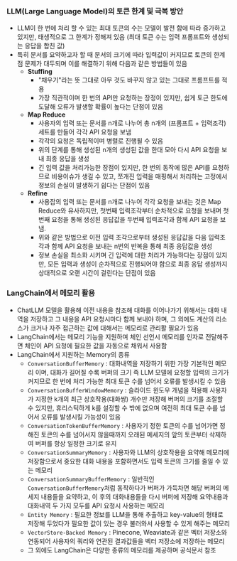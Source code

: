 ### LLM(Large Language Model)의 토큰 한계 및 극복 방안
- LLM이 한 번에 처리 할 수 있는 최대 토큰의 수는 모델이 발전 함에 따라 증가하고 있지만, 태생적으로 그 한계가 정해져 있음 (최대 토큰 수는 입력 프롬프트와 생성되는 응답을 합친 값)
- 특히 문서를 요약하고자 할 때 문서의 크기에 따라 입력값이 커지므로 토큰의 한계점 문제가 대두되며 이를 해결하기 위해 다음과 같은 방법들이 있음
	- **Stuffing**
		- "채우기"라는 뜻 그대로 아무 것도 바꾸지 않고 있는 그대로 프롬프트를 적용
		- 가장 직관적이며 한 번의 API만 요청하는 장정이 있지만, 쉽게 토근 한도에 도달해 오류가 발생할 확률이 높다는 단점이 있음
	- **Map Reduce**
		- 사용자의 입력 또는 문서를 n개로 나누어 총 n개의 (프롬프트 + 입력조각)세트를 만들어 각각 API 요청을 보냄
		- 각각의 요청은 독립적이며 병렬로 진행될 수 있음
		- 위의 단계를 통해 생성된 n개의 생성된 값을 한대 모아 다시 API 요청을 보내 최종 응답을 생성		  
		- 긴 입력 값을 처리가능한 장점이 있지만, 한 번의 동작에 많은 API를 요청하므로 비용이슈가 생길 수 있고, 쪼개진 입력을 매핑해서 처리하는 고정에서 정보의 손실이 발생하기 쉽다는 단점이 있음
	- **Refine**
		- 사용잡의 입력 또는 문서를 n개로 나누어 각각 요청을 보내는 것은 Map Reduce와 유사하지만, 첫번째 입력조각부터 순차적으로 요청을 보내며 첫번째 요청을 통해 생성된 응답값을 두번째 입력조각과 함께 API 요청을 보냄.
		- 위와 같은 방법으로 이전 입력 조각으로부터 생성된 응답값을 다음 입력조각과 함께 API 요청을 보내는 n번의 반복을 통해 최종 응답값을 생성
		- 정보 손실을 최소화 시키며 긴 입력에 대한 처리가 가능하다는 장점이 있지만, 모든 입력과 생성이 순차적으로 진행되어야 함으로 최종 응답 생성까지 상대적으로 오랜 시간이 걸린다는 단점이 있음

### LangChain에서 메모리 활용
- ChatLLM 모델을 활용해 이전 내용을 참조해 대화를 이어나가기 위해서는 대화 내역을 저장하고 그 내용을 API 요청시마다 함께 보내야 하며, 그 외에도 계산의 리소스가 크거나 자주 접근하는 값에 대해서는 메모리로 관리활 필요가 있음
- LangChain에서는 메모리 기능을 지원하며 체인 선언시 메모리를 인자로 전달해주면 체인이 API 요청에 필요한 값을 자동으로 채워서 사용함
- LangChain에서 지원하는 Memory의 종류
	- `ConversationBufferMemory` : 대화내역을 저장하기 위한 가장 기본적인 메모리 이며, 대화가 길어질 수록 버퍼의 크기 즉 LLM 모델에 요청할 입력의 크기가 커지므로 한 번에 처리 가능한 최대 토큰 수를 넘어서 오류를 발생시킬 수 있음
	- `ConversationBufferWindowMemory` : 슬라이드 윈도우 개념을 적용해 사용자가 지정한 k개의 최근 상호작용(대화쌍) 개수만 저장해 버퍼의 크기를 조절할 수 있지만, 휴리스틱하게 k를 설정할 수 밖에 없으며 여전히 최대 토큰 수를 넘어서 오류를 발생시킬 가능성이 있음
	- `ConversationTokenBufferMemory` : 사용자기 정한 토큰의 수를 넘어가면 정해진 토큰의 수를 넘어서지 않을때까지 오래된 메세지의 앞의 토큰부터 삭제하여 버퍼를 항상 일정한 크기로 유지
	- `ConversationSummaryMemory` : 사용자와 LLM의 상호작용을 요약해 메모리에 저장함으로서 중요한 대화 내용을 포함하면서도 입력 토큰의 크기를 줄일 수 있는 메모리
	- `ConversationSummaryBufferMemory` : 일반적인 `ConversationBufferMemory`처럼 동작하다가 버퍼가 가득차면 해당 버퍼의 메세지 내용들을 요약하고, 이 후의 대화내용들을 다시 버퍼에 저장해 요약내용과 대화내역 두 가지 모두를 API 요청시 사용하는 메모리
	- `Entity Memory` : 필요한 정보를 LLM을 통해 추출하고 key-value의 형태로 저장해 두었다가 필요한 값이 있는 경우 불러와서 사용할 수 있게 해주는 메모리
	- `VectorStore-Backed Memory` : Pinecone, Weaviate과 같은 벡터 저장소와 연동되어 사용자의 쿼리와 연관된 결과값들을 벡터 저장소에 저장하는 메모리
	- 그 외에도 LangChain은 다양한 종류의 메모리를 제공하며 공식문서 참조
